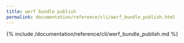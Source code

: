 ```yaml
---
title: werf bundle publish
permalink: documentation/reference/cli/werf_bundle_publish.html
---
```


{% include /documentation/reference/cli/werf_bundle_publish.md %}
